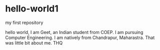 # hello-world1
my first repository

hello world,
  I am Geet, an Indian student from COEP. I am pursuing Computer Engineering.
  I am natively from Chandrapur, Maharastra.
  That was little bit about me.
  THQ
